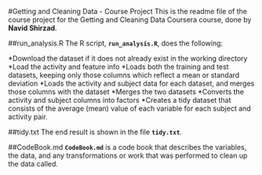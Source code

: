 #Getting and Cleaning Data - Course Project
This is the readme file of the course project for the Getting and Cleaning Data Coursera course, done by **Navid Shirzad**. 

##run_analysis.R
The R script, **`run_analysis.R`**, does the following:

*Download the dataset if it does not already exist in the working directory
*Load the activity and feature info
*Loads both the training and test datasets, keeping only those columns which reflect a mean or standard deviation
*Loads the activity and subject data for each dataset, and merges those columns with the dataset
*Merges the two datasets
*Converts the activity and subject columns into factors
*Creates a tidy dataset that consists of the average (mean) value of each variable for each subject and activity pair.

##tidy.txt
The end result is shown in the file **`tidy.txt`**.

##CodeBook.md
**`CodeBook.md`** is a code book that describes the variables, the data, and any transformations or work that was performed to clean up the data called.
